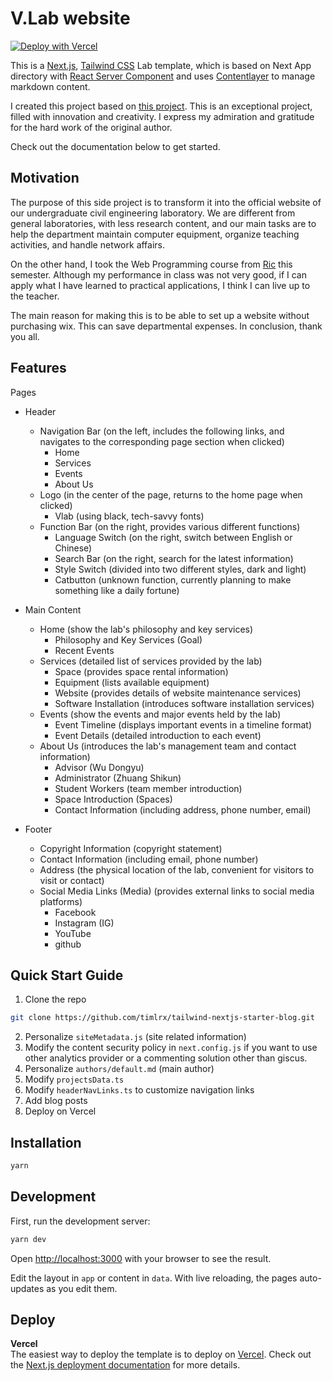 # V.Lab website

[![Deploy with Vercel](https://vercel.com/button)](https://vercel.com/new/git/external?repository-url=https://github.com/timlrx/tailwind-nextjs-starter-blog)

This is a [Next.js](https://nextjs.org/), [Tailwind CSS](https://tailwindcss.com/) Lab template, which is based on Next App directory with [React Server Component](https://nextjs.org/docs/getting-started/react-essentials#server-components) and uses [Contentlayer](https://www.contentlayer.dev/) to manage markdown content.

I created this project based on [this project](https://github.com/timlrx/tailwind-nextjs-starter-blog). This is an exceptional project, filled with innovation and creativity. I express my admiration and gratitude for the hard work of the original author.

Check out the documentation below to get started.

## Motivation

The purpose of this side project is to transform it into the official website of our undergraduate civil engineering laboratory. We are different from general laboratories, with less research content, and our main tasks are to help the department maintain computer equipment, organize teaching activities, and handle network affairs.

On the other hand, I took the Web Programming course from [Ric](https://www.ee.ntu.edu.tw/profile1.php?id=98) this semester. Although my performance in class was not very good, if I can apply what I have learned to practical applications, I think I can live up to the teacher.

The main reason for making this is to be able to set up a website without purchasing wix. This can save departmental expenses. In conclusion, thank you all.

## Features

Pages
  - Header
    - Navigation Bar (on the left, includes the following links, and navigates to the corresponding page section when clicked)
      - Home
      - Services
      - Events
      - About Us
    - Logo (in the center of the page, returns to the home page when clicked)
      - Vlab (using black, tech-savvy fonts)
    - Function Bar (on the right, provides various different functions)
      - Language Switch (on the right, switch between English or Chinese)
      - Search Bar (on the right, search for the latest information)
      - Style Switch (divided into two different styles, dark and light)
      - Catbutton (unknown function, currently planning to make something like a daily fortune)

  - Main Content
    - Home (show the lab's philosophy and key services)
      - Philosophy and Key Services (Goal)
      - Recent Events
    - Services (detailed list of services provided by the lab)
      - Space (provides space rental information)
      - Equipment (lists available equipment)
      - Website (provides details of website maintenance services)
      - Software Installation (introduces software installation services)
    - Events (show the events and major events held by the lab)
      - Event Timeline (displays important events in a timeline format)
      - Event Details (detailed introduction to each event)
    - About Us (introduces the lab's management team and contact information)
      - Advisor (Wu Dongyu)
      - Administrator (Zhuang Shikun)
      - Student Workers (team member introduction)
      - Space Introduction (Spaces)
      - Contact Information (including address, phone number, email)

  - Footer
    - Copyright Information (copyright statement)
    - Contact Information (including email, phone number)
    - Address (the physical location of the lab, convenient for visitors to visit or contact)
    - Social Media Links (Media) (provides external links to social media platforms)
      - Facebook
      - Instagram (IG)
      - YouTube
      - github

## Quick Start Guide

1. Clone the repo

```bash
git clone https://github.com/timlrx/tailwind-nextjs-starter-blog.git
```

2. Personalize `siteMetadata.js` (site related information)
3. Modify the content security policy in `next.config.js` if you want to use
   other analytics provider or a commenting solution other than giscus.
4. Personalize `authors/default.md` (main author)
5. Modify `projectsData.ts`
6. Modify `headerNavLinks.ts` to customize navigation links
7. Add blog posts
8. Deploy on Vercel

## Installation

```bash
yarn
```

## Development

First, run the development server:

```bash
yarn dev
```

Open [http://localhost:3000](http://localhost:3000) with your browser to see the result.

Edit the layout in `app` or content in `data`. With live reloading, the pages auto-updates as you edit them.

## Deploy

**Vercel**  
The easiest way to deploy the template is to deploy on [Vercel](https://vercel.com). Check out the [Next.js deployment documentation](https://nextjs.org/docs/app/building-your-application/deploying) for more details.
